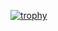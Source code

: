 [![trophy](https://github-profile-trophy.vercel.app/?username=zds-d&theme=flat)](https://github.com/ryo-ma/github-profile-trophy)
